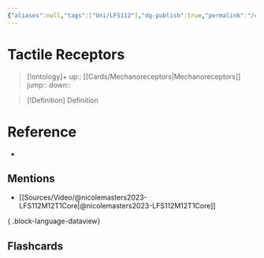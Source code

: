 ```yaml
---
{"aliases":null,"tags":["Uni/LFS112"],"dg-publish":true,"permalink":"/cards/tactile-receptors/","dgPassFrontmatter":true}
---
```


# Tactile Receptors

> [!ontology]+
> up:: [[Cards/Mechanoreceptors\|Mechanoreceptors]]
> jump:: 
> down:: 

> [!Definition] Definition
> 

# Reference
- 

## Mentions
- [[Sources/Video/@nicolemasters2023-LFS112M12T1Core\|@nicolemasters2023-LFS112M12T1Core]]

{ .block-language-dataview}

## Flashcards

